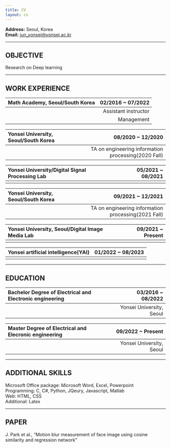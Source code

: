 ```yaml
---
title: CV
layout: cv
---
```


**Address:** Seoul, Korea   
**Email:** jun_yonsei@yonsei.ac.kr
   
---
   
## OBJECTIVE

Research on Deep learning
   
---
   
## WORK EXPERIENCE

|Math Academy, Seoul/South Korea|02/2016 ~ 07/2022|
|:---|---:|
||Assistant instructor|
||Management|   
   
|Yonsei University, Seoul/South Korea|08/2020 ~ 12/2020|
|:---|---:|
||TA on engineering information processing(2020 Fall)|

|Yonsei University/Digital Signal Processing Lab|05/2021 ~ 08/2021|
|:---|---:|
|||

|Yonsei University, Seoul/South Korea|09/2021 ~ 12/2021|
|:---|---:|
||TA on engineering information processing(2021 Fall)|

|Yonsei University, Seoul/Digital Image Media Lab|09/2021 ~ Present|
|:---|---:|
|||

|Yonsei artificial intelligence(YAI)|01/2022 ~ 08/2023|
|:---|---:|
|||

---

## EDUCATION

|Bachelor Degree of Electrical and Electronic engineering|03/2016 ~ 08/2022|
|:---|---:|
||Yonsei University, Seoul|

|Master Degree of Electrical and Elecronic engineering|09/2022 ~ Present|
|:---|---:|
||Yonsei University, Seoul|

---

## ADDITIONAL SKILLS

Microsoft Office package: Microsoft Word, Excel, Powerpoint   
Programming: C, C#, Python, JQeury, Javascript, Matlab   
Web: HTML, CSS   
Additional: Latex   

---

## PAPER
J. Park et al., “Motion blur measurement of face image using cosine similarity and regression network”
